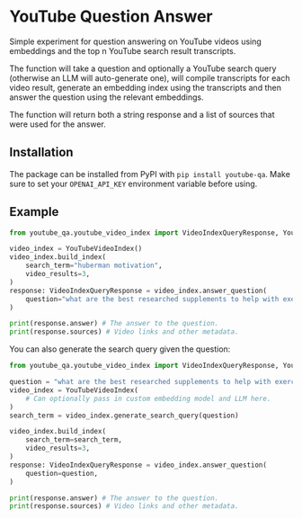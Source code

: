 # YouTube Question Answer

Simple experiment for question answering on YouTube videos using embeddings and
the top n YouTube search result transcripts.

The function will take a question and optionally a YouTube search query (otherwise an LLM will auto-generate one),
will compile transcripts for each video result, generate an embedding index using the transcripts and then answer the
question using the relevant embeddings.

The function will return both a string response and a list of sources that were used for the answer.

## Installation

The package can be installed from PyPI with `pip install youtube-qa`. Make sure to set your `OPENAI_API_KEY`
environment variable before using.

## Example

```python
from youtube_qa.youtube_video_index import VideoIndexQueryResponse, YouTubeVideoIndex

video_index = YouTubeVideoIndex()
video_index.build_index(
    search_term="huberman motivation",
    video_results=3,
)
response: VideoIndexQueryResponse = video_index.answer_question(
    question="what are the best researched supplements to help with exercise motivation",
)

print(response.answer) # The answer to the question.
print(response.sources) # Video links and other metadata.
```

You can also generate the search query given the question:

```python
from youtube_qa.youtube_video_index import VideoIndexQueryResponse, YouTubeVideoIndex

question = "what are the best researched supplements to help with exercise motivation"
video_index = YouTubeVideoIndex(
    # Can optionally pass in custom embedding model and LLM here.
)
search_term = video_index.generate_search_query(question)

video_index.build_index(
    search_term=search_term,
    video_results=3,
)
response: VideoIndexQueryResponse = video_index.answer_question(
    question=question,
)

print(response.answer) # The answer to the question.
print(response.sources) # Video links and other metadata.
```
